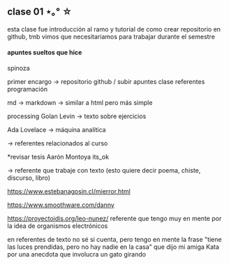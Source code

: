 ## clase 01 ⋆｡° ☆

esta clase fue introducción al ramo y tutorial de como crear repositorio en github, tmb vimos que necesitariamos para trabajar durante el semestre 

#### apuntes sueltos que hice 

spinoza

primer encargo → repositorio github / subir apuntes clase 
referentes programación

md → markdown →  similar a html pero más simple 

processing
Golan Levin →  texto sobre ejercicios 

Ada Lovelace → máquina analítica

→ referentes relacionados al curso

*revisar tesis Aarón Montoya its_ok 

→ referente que trabaje con texto (esto quiere decir poema, chiste, discurso, libro)

<https://www.estebanagosin.cl/mierror.html>

<https://www.smoothware.com/danny>

<https://proyectoidis.org/leo-nunez/> referente que tengo muy en mente por la idea de organismos electrónicos 

 en referentes de texto no sé si cuenta, pero tengo en mente la frase "tiene las luces prendidas, pero no hay nadie en la casa" que dijo mi amiga Kata por una anecdota que involucra un gato girando 
